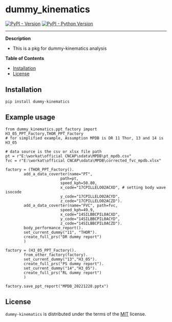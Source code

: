 # dummy_kinematics

[![PyPI - Version](https://img.shields.io/pypi/v/dummy-kinematics.svg)](https://pypi.org/project/dummy-kinematics)
[![PyPI - Python Version](https://img.shields.io/pypi/pyversions/dummy-kinematics.svg)](https://pypi.org/project/dummy-kinematics)

-----

**Description**

- This is a pkg for dummy-kinematics analysis

**Table of Contents**

- [Installation](#installation)
- [License](#license)

## Installation

```console
pip install dummy-kinematics
```
## Example usage

```console
from dummy_kinematics.ppt_factory import H3_05_PPT_Factory,THOR_PPT_Factory
# for simplified example, Assumption MPDB is DR 11 Thor, 13 and 14 is H3_05

# data source is the csv or xlsx file path
pt = r"E:\workat\official CNCAP\odata\MPDB\pt_mpdb.csv"
fvc = r"E:\workat\official CNCAP\odata\MPDB\corrected_fvc_mpdb.xlsx"

factory = (THOR_PPT_Factory().
        add_a_data_coverter(name="PT",
                        path=pt,
                        speed_kph=50.80,
                        x_code="17CPILLELO02ACXD", # setting body wave isocode
                        y_code="17CPILLELO02ACYD",
                        z_code="17CPILLELO02ACZD").
        add_a_data_coverter(name="FVC", path=fvc,
                        speed_kph=49.9,
                        x_code="14SILBBCPIL0ACXD",
                        y_code="14SILBBCPIL0ACYD",
                        z_code="14SILBBCPIL0ACZD").
        body_performance_report().
        set_current_dummy("11", "THOR").
        create_full_prs("DR dummy report")
        )

factory = (H3_05_PPT_Factory().
        from_other_factory(factory).
        set_current_dummy("13","H3_05").
        create_full_prs("PS dummy report").
        set_current_dummy("14","H3_05").
        create_full_prs("RL dummy report")
        )

factory.save_ppt_report("MPDB_20221228.pptx")

```

## License

`dummy-kinematics` is distributed under the terms of the [MIT](https://spdx.org/licenses/MIT.html) license.
